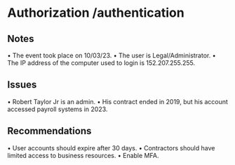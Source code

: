 # Authorization /authentication

## Notes

•	The event took place on 10/03/23.
•	The user is Legal/Administrator.
•	The IP address of the computer used to login is 152.207.255.255.


## Issues

•	Robert Taylor Jr is an admin.
•	His contract ended in 2019, but his account accessed payroll systems in 2023. 

## Recommendations

•	User accounts should expire after 30 days.
•	Contractors should have limited access to business resources.
•	Enable MFA.

